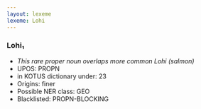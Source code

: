 ```yaml
---
layout: lexeme
lexeme: Lohi
---
```


###  Lohi₁

* _This rare proper noun overlaps more common *Lohi* (salmon)_
* UPOS:  PROPN
* in KOTUS dictionary under:  23
* Origins: finer 
* Possible NER class:  GEO
* Blacklisted:  PROPN-BLOCKING

